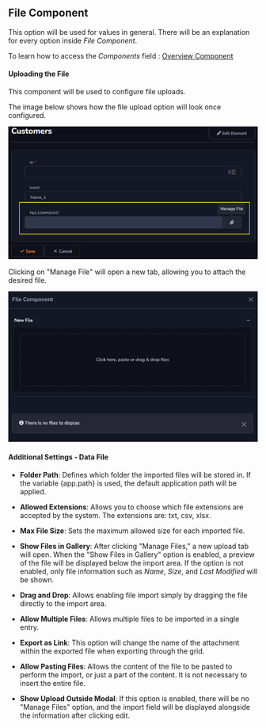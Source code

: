 ## File Component

This option will be used for values in general. There will be an explanation for every option inside *File Component*.

To learn how to access the *Components* field : [Overview Component ](../../components/data_dictionary/overview_component.md)

#### Uploading the File

This component will be used to configure file uploads.

The image below shows how the file upload option will look once configured.

![](../../../media/component_file_example_1.png)

Clicking on "Manage File" will open a new tab, allowing you to attach the desired file.

![](../../../media/component_file_example_2.png)


#### Additional Settings - Data File

- **Folder Path**: Defines which folder the imported files will be stored in. If the variable {app.path} is used, the default application path will be applied.

- **Allowed Extensions**: Allows you to choose which file extensions are accepted by the system. The extensions are: txt, csv, xlsx.

- **Max File Size**: Sets the maximum allowed size for each imported file.

- **Show Files in Gallery**: After clicking "Manage Files," a new upload tab will open. When the "Show Files in Gallery" option is enabled, a preview of the file will be displayed below the import area. If the option is not enabled, only file information such as *Name*, *Size*, and *Last Modified* will be shown.

- **Drag and Drop**: Allows enabling file import simply by dragging the file directly to the import area.

- **Allow Multiple Files**: Allows multiple files to be imported in a single entry.

- **Export as Link**: This option will change the name of the attachment within the exported file when exporting through the grid.

- **Allow Pasting Files**: Allows the content of the file to be pasted to perform the import, or just a part of the content. It is not necessary to insert the entire file.

- **Show Upload Outside Modal**: If this option is enabled, there will be no "Manage Files" option, and the import field will be displayed alongside the information after clicking edit.

